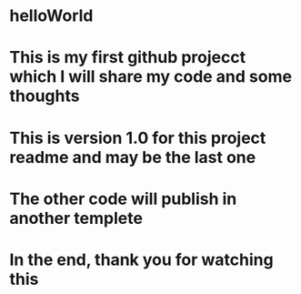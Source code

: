 # helloWorld
# This is my first github projecct which I will share my code and some thoughts
# This is version 1.0 for this project readme and may be the last one
# The other code will publish in another templete
# In the end, thank you for watching this
